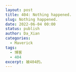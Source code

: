 ```yaml
---
layout: post
title: 404: Nothing happened.
slug: Nothing happened.
date: 2022-06-04 00:00
status: publish
author: Da_Xian
categories: 
  - Maverick
tags:
  - 博客
  - 404
excerpt: 被404的。
---
```

